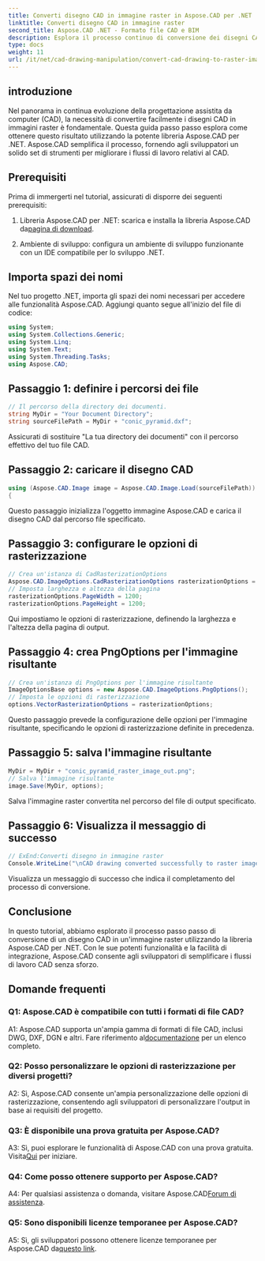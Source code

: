 ```yaml
---
title: Converti disegno CAD in immagine raster in Aspose.CAD per .NET
linktitle: Converti disegno CAD in immagine raster
second_title: Aspose.CAD .NET - Formato file CAD e BIM
description: Esplora il processo continuo di conversione dei disegni CAD in immagini raster in .NET con Aspose.CAD. Sblocca flussi di lavoro efficienti e migliora i tuoi progetti CAD senza sforzo.
type: docs
weight: 11
url: /it/net/cad-drawing-manipulation/convert-cad-drawing-to-raster-image/
---
```

## introduzione

Nel panorama in continua evoluzione della progettazione assistita da computer (CAD), la necessità di convertire facilmente i disegni CAD in immagini raster è fondamentale. Questa guida passo passo esplora come ottenere questo risultato utilizzando la potente libreria Aspose.CAD per .NET. Aspose.CAD semplifica il processo, fornendo agli sviluppatori un solido set di strumenti per migliorare i flussi di lavoro relativi al CAD.

## Prerequisiti

Prima di immergerti nel tutorial, assicurati di disporre dei seguenti prerequisiti:

1.  Libreria Aspose.CAD per .NET: scarica e installa la libreria Aspose.CAD da[pagina di download](https://releases.aspose.com/cad/net/).

2. Ambiente di sviluppo: configura un ambiente di sviluppo funzionante con un IDE compatibile per lo sviluppo .NET.

## Importa spazi dei nomi

Nel tuo progetto .NET, importa gli spazi dei nomi necessari per accedere alle funzionalità Aspose.CAD. Aggiungi quanto segue all'inizio del file di codice:

```csharp
using System;
using System.Collections.Generic;
using System.Linq;
using System.Text;
using System.Threading.Tasks;
using Aspose.CAD;
```

## Passaggio 1: definire i percorsi dei file

```csharp
// Il percorso della directory dei documenti.
string MyDir = "Your Document Directory";
string sourceFilePath = MyDir + "conic_pyramid.dxf";
```

Assicurati di sostituire "La tua directory dei documenti" con il percorso effettivo del tuo file CAD.

## Passaggio 2: caricare il disegno CAD

```csharp
using (Aspose.CAD.Image image = Aspose.CAD.Image.Load(sourceFilePath))
{
```

Questo passaggio inizializza l'oggetto immagine Aspose.CAD e carica il disegno CAD dal percorso file specificato.

## Passaggio 3: configurare le opzioni di rasterizzazione

```csharp
// Crea un'istanza di CadRasterizationOptions
Aspose.CAD.ImageOptions.CadRasterizationOptions rasterizationOptions = new Aspose.CAD.ImageOptions.CadRasterizationOptions();
// Imposta larghezza e altezza della pagina
rasterizationOptions.PageWidth = 1200;
rasterizationOptions.PageHeight = 1200;
```

Qui impostiamo le opzioni di rasterizzazione, definendo la larghezza e l'altezza della pagina di output.

## Passaggio 4: crea PngOptions per l'immagine risultante

```csharp
// Crea un'istanza di PngOptions per l'immagine risultante
ImageOptionsBase options = new Aspose.CAD.ImageOptions.PngOptions();
// Imposta le opzioni di rasterizzazione
options.VectorRasterizationOptions = rasterizationOptions;
```

Questo passaggio prevede la configurazione delle opzioni per l'immagine risultante, specificando le opzioni di rasterizzazione definite in precedenza.

## Passaggio 5: salva l'immagine risultante

```csharp
MyDir = MyDir + "conic_pyramid_raster_image_out.png";
// Salva l'immagine risultante
image.Save(MyDir, options);
```

Salva l'immagine raster convertita nel percorso del file di output specificato.

## Passaggio 6: Visualizza il messaggio di successo

```csharp
// ExEnd:Converti disegno in immagine raster
Console.WriteLine("\nCAD drawing converted successfully to raster image format.\nFile saved at " + MyDir);
```

Visualizza un messaggio di successo che indica il completamento del processo di conversione.

## Conclusione

In questo tutorial, abbiamo esplorato il processo passo passo di conversione di un disegno CAD in un'immagine raster utilizzando la libreria Aspose.CAD per .NET. Con le sue potenti funzionalità e la facilità di integrazione, Aspose.CAD consente agli sviluppatori di semplificare i flussi di lavoro CAD senza sforzo.

## Domande frequenti

### Q1: Aspose.CAD è compatibile con tutti i formati di file CAD?

A1: Aspose.CAD supporta un'ampia gamma di formati di file CAD, inclusi DWG, DXF, DGN e altri. Fare riferimento al[documentazione](https://reference.aspose.com/cad/net/) per un elenco completo.

### Q2: Posso personalizzare le opzioni di rasterizzazione per diversi progetti?

A2: Sì, Aspose.CAD consente un'ampia personalizzazione delle opzioni di rasterizzazione, consentendo agli sviluppatori di personalizzare l'output in base ai requisiti del progetto.

### Q3: È disponibile una prova gratuita per Aspose.CAD?

 A3: Sì, puoi esplorare le funzionalità di Aspose.CAD con una prova gratuita. Visita[Qui](https://releases.aspose.com/) per iniziare.

### Q4: Come posso ottenere supporto per Aspose.CAD?

 A4: Per qualsiasi assistenza o domanda, visitare Aspose.CAD[Forum di assistenza](https://forum.aspose.com/c/cad/19).

### Q5: Sono disponibili licenze temporanee per Aspose.CAD?
 
 A5: Sì, gli sviluppatori possono ottenere licenze temporanee per Aspose.CAD da[questo link](https://purchase.aspose.com/temporary-license/).